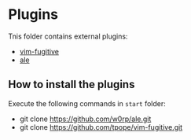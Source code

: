 Plugins
=======

Tnis folder contains external plugins:

- [vim-fugitive](https://github.com/tpope/vim-fugitive)
- [ale](https://github.com/w0rp/ale)


## How to install the plugins

Execute the following commands in `start` folder:

- git clone https://github.com/w0rp/ale.git
- git clone https://github.com/tpope/vim-fugitive.git

